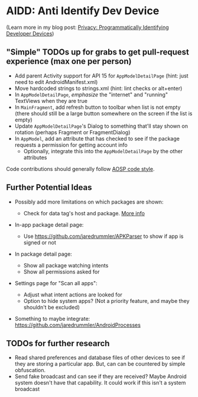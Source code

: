 # AIDD: Anti Identify Dev Device

(Learn more in my blog post: [Privacy: Programmatically Identifying Developer Devices](http://blog.anonsage.com/2016/03/privacy-programmatically-identifying-dev-device.html))





## "Simple" TODOs up for grabs to get pull-request experience (max one per person)

- Add parent Activity support for API 15 for `AppModelDetailPage` (hint: just need to edit AndroidManifest.xml)
- Move hardcoded strings to strings.xml (hint: lint checks or alt+enter)
- In `AppModelDetailPage`, *emphasize* the "internet" and "running" TextViews when they are true
- In `MainFragment`, add refresh button to toolbar when list is not empty (there should still be a large button somewhere on the screen if the list is empty)
- Update `AppModelDetailPage`'s Dialog to something that'll stay shown on rotation (perhaps Fragment or FragmentDialog)
- In `AppModel`, add an attribute that has checked to see if the package requests a permission for getting account info
  - Optionally, integrate this into the `AppModelDetailPage` by the other attributes

Code contributions should generally follow [AOSP code style](https://source.android.com/source/code-style.html).



## Further Potential Ideas

- Possibly add more limitations on which packages are shown:
  - Check for data tag's host and package. [More info](http://developer.android.com/guide/topics/manifest/data-element.html)
- In-app package detail page:
  - Use https://github.com/jaredrummler/APKParser to show if app is signed or not
- In package detail page:
  - Show all package watching intents
  - Show all permissions asked for
- Settings page for "Scan all apps":
  - Adjust what intent actions are looked for
  - Option to hide system apps? (Not a priority feature, and maybe they shouldn't be excluded)

- Something to maybe integrate: https://github.com/jaredrummler/AndroidProcesses



## TODOs for further research

- Read shared preferences and database files of other devices to see if they are storing a particular app. But, can can be countered by simple obfuscation.
- Send fake broadcast and can see if they are received? Maybe Android system doesn't have that capability. It could work if this isn't a system broadcast
